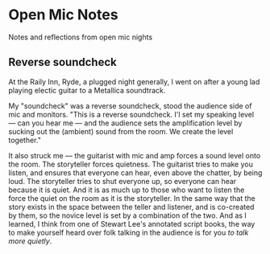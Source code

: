 # Open Mic Notes

Notes and reflections from open mic nights

## Reverse soundcheck

At the Raily Inn, Ryde, a plugged night generally, I went on after a young lad playing electic guitar to a Metallica soundtrack.

My "soundcheck" was a reverse soundcheck, stood the audience side of mic and monitors. "This is a reverse soundcheck. I'l set my speaking level — can you hear me — and the audience sets the amplification level by sucking out the (ambient) sound from the room. We create the level together."

It also struck me — the guitarist with mic and amp forces a sound level onto the room. The storyteller forces quietness. The guitarist tries to make you listen, and ensures that everyone can hear, even above the chatter, by being loud. The storyteller tries to shut everyone up, so everyone can hear because it is quiet. And it is as much up to those who want to listen the force the quiet on the room as it is the storyteller. In the same way that the story exists in the space between the teller and listener, and is co-created by them, so the novice level is set by a combination of the two. And as I learned, I think from one of Stewart Lee's annotated script books, the way to make yourself heard over folk talking in the audience is for you *to talk more quietly*.